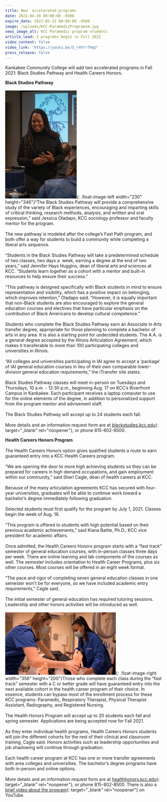 ```yaml
---
title: New  accelerated programs
date: 2021-04-30 00:00:00 -0500
expire_date: 2021-05-31 00:00:00 -0500
image: /uploads/KCC-ParamedicProgramsm.jpg
news_image_alt: KCC Paramedic program students
article_lead: 2 programs begin in Fall 2021
video_content: false
video_link: 'https://youtu.be/S_r4Yrr79qU'
press_release: false
---
```

Kankakee Community College will add two accelerated programs in Fall 2021: Black Studies Pathway and Health Careers Honors.

**Black Studies Pathway**<br><br>![](/uploads/JessicaOladapo2sm.jpg){: .float-image-left width="230" height="346"}“The Black Studies Pathway will provide a comprehensive study of the variety of Black experiences, encouraging and imparting skills of critical thinking, research methods, analysis, and written and oral expression,” said Jessica Oladapo, KCC sociology professor and faculty mentor for the program.<br><br>The new pathway is modeled after the college’s Fast Path program, and both offer a way for students to build a community while completing a liberal arts sequence.<br><br>“Students in the Black Studies Pathway will take a predetermined schedule of two classes, two days a &nbsp;week, earning a degree at the end of two years,” said Jennifer Hays Huggins, dean of liberal arts and sciences at KCC. “Students learn together as a cohort with a mentor and built-in resources to help ensure their success.”<br><br>“This pathway is designed specifically with Black students in mind to ensure representation and visibility, which has a positive impact on belonging, which improves retention,” Oladapo said. “However, it is equally important that non-Black students are also encouraged to explore the general education courses and electives that have particular emphasis on the contribution of Black Americans to develop cultural competence.”<br><br>Students who complete the Black Studies Pathway earn an Associate in Arts transfer degree, appropriate for those planning to complete a bachelor of arts in any area. It is also a starting point for undecided students. The A.A. is a general degree accepted by the Illinois Articulation Agreement, which makes it transferable to more than 100 participating colleges and universities in Illinois.<br><br>“All colleges and universities participating in IAI agree to accept a ‘package’ of IAI general education courses in lieu of their own comparable lower-division general education requirements,” the iTransfer site states.<br><br>Black Studies Pathway classes will meet in-person on Tuesdays and Thursdays, 10 a.m. - 12:30 p.m., beginning Aug. 17 on KCC’s Riverfront Campus in Kankakee. Each participant receives a laptop computer to use for the online elements of the degree, in addition to personalized support from the program mentor and advisement staff.<br><br>The Black Studies Pathway will accept up to 24 students each fall.<br><br>More details and an information request form are at [blackstudies.kcc.edu](https://blackstudies.kcc.edu/){: target="_blank" rel="noopener"}, or phone 815-802-8500.

**Health Careers Honors Program**<br><br>The Health Careers Honors option gives qualified students a route to earn guaranteed entry into a KCC Health Careers program.<br><br>“We are opening the door to more high achieving students so they can be prepared for careers in high demand occupations, and gain employment within our community,” said Sheri Cagle, dean of health careers at KCC.&nbsp;<br><br>Because of the many articulation agreements KCC has secured with four-year universities, graduates will be able to continue work toward a bachelor’s degree immediately following graduation.<br><br>Selected students must first qualify for the program by July 1, 2021. Classes begin the week of Aug. 16.<br><br>“This program is offered to students with high potential based on their previous academic achievements,” said Kiana Battle, Ph.D., KCC vice president for academic affairs.&nbsp;<br><br>Once admitted, the Health Careers Honors program starts with a “fast track” semester of general education courses, with in-person classes three days per week. There are online learning and lab components of the courses as well. The semester includes orientation to Health Career Programs, plus six other courses. Most courses will be offered in an eight week format.&nbsp;<br><br>“The pace and rigor of completing seven general education classes in one semester won’t be for everyone, so we have included academic entry requirements,” Cagle said.<br><br>The initial semester of general education has required tutoring sessions. Leadership and other honors activities will be introduced as well.<br><br>![](/uploads/KCC-Radiography2021sm.jpg){: .float-image-right width="356" height="200"}Those who complete each class during the “fast track” semester with a C or better grade will have guaranteed entry into the next available cohort in the health career program of their choice. In essence, students can bypass most of the enrollment process for these KCC programs: Paramedic, Respiratory Therapist, Physical Therapist Assistant, Radiography, and Registered Nursing.<br><br>The Health Honors Program will accept up to 20 students each fall and spring semester. Applications are being accepted now for Fall 2021.<br><br>As they enter individual health programs, Health Careers Honors students will join the different cohorts for the rest of their clinical and classroom training, Cagle said. Honors activities such as leadership opportunities and job shadowing will continue through graduation.<br><br>Each health career program at KCC has one or more transfer agreements with area colleges and universities. The bachelor’s degree programs have both in-person and online options.<br><br>More details and an information request form are at [healthhonors.kcc.edu](https://healthhonors.kcc.edu/){: target="_blank" rel="noopener"}, or phone 815-802-8500. There is also a [brief video about the program](https://youtu.be/S_r4Yrr79qU){: target="_blank" rel="noopener"} on YouTube.

&nbsp;
